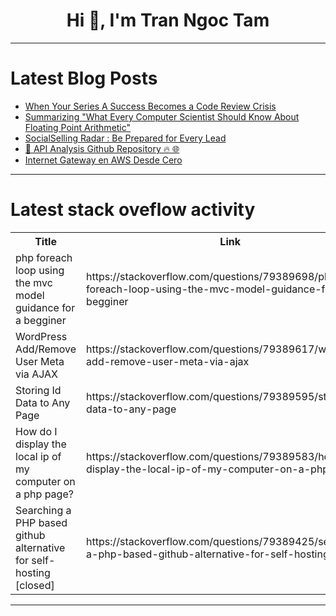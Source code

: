 <h1 align="center">Hi 👋, I'm Tran Ngoc Tam</h1>

---

# Latest Blog Posts 
<!-- BLOG-POST-LIST:START -->
- [When Your Series A Success Becomes a Code Review Crisis](https://dev.to/camshotter/when-your-series-a-success-becomes-a-code-review-crisis-40ad)
- [Summarizing &quot;What Every Computer Scientist Should Know About Floating Point Arithmetic&quot;](https://dev.to/absterdabster/summarizing-what-every-computer-scientist-should-know-about-floating-point-arithmetic-h0b)
- [SocialSelling Radar : Be Prepared for Every Lead](https://dev.to/moadhdev/socialselling-radar-be-prepared-for-every-lead-1062)
- [🚀 API Analysis Github Repository 🔥 🌐](https://dev.to/hanzla-baig/api-analysis-github-repository-1e0i)
- [Internet Gateway en AWS Desde Cero](https://dev.to/camila_vinza/internet-gateway-en-aws-desde-cero-51b2)
<!-- BLOG-POST-LIST:END -->

---

# Latest stack oveflow activity
<table>
  <tr><th>Title</th><th>Link</th></tr>
  <!-- STACKOVERFLOW:START --><tr><td>php foreach loop using the mvc model guidance for a begginer</td><td>https://stackoverflow.com/questions/79389698/php-foreach-loop-using-the-mvc-model-guidance-for-a-begginer</td></tr><tr><td>WordPress Add/Remove User Meta via AJAX</td><td>https://stackoverflow.com/questions/79389617/wordpress-add-remove-user-meta-via-ajax</td></tr><tr><td>Storing Id Data to Any Page</td><td>https://stackoverflow.com/questions/79389595/storing-id-data-to-any-page</td></tr><tr><td>How do I display the local ip of my computer on a php page?</td><td>https://stackoverflow.com/questions/79389583/how-do-i-display-the-local-ip-of-my-computer-on-a-php-page</td></tr><tr><td>Searching a PHP based github alternative for self-hosting [closed]</td><td>https://stackoverflow.com/questions/79389425/searching-a-php-based-github-alternative-for-self-hosting</td></tr><!-- STACKOVERFLOW:END -->
</table>

---


